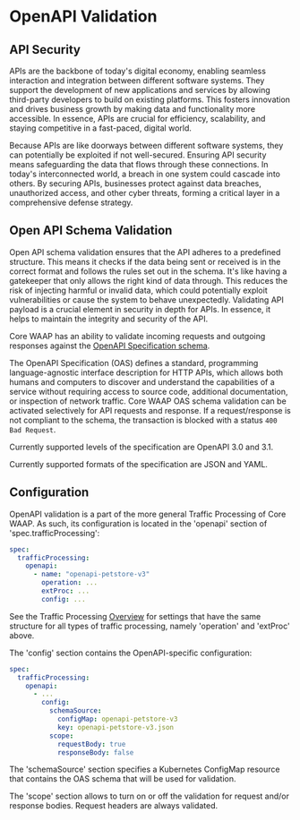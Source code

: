 # OpenAPI Validation

## API Security

APIs are the backbone of today's digital economy, enabling seamless interaction and integration between different software systems. They support the development of new applications and services by allowing third-party developers to build on existing platforms. This fosters innovation and drives business growth by making data and functionality more accessible. In essence, APIs are crucial for efficiency, scalability, and staying competitive in a fast-paced, digital world.

Because APIs are like doorways between different software systems, they can potentially be exploited if not well-secured. Ensuring API security means safeguarding the data that flows through these connections. In today's interconnected world, a breach in one system could cascade into others. By securing APIs, businesses protect against data breaches, unauthorized access, and other cyber threats, forming a critical layer in a comprehensive defense strategy.

## Open API Schema Validation

Open API schema validation ensures that the API adheres to a predefined structure. This means it checks if the data being sent or received is in the correct format and follows the rules set out in the schema. It's like having a gatekeeper that only allows the right kind of data through. This reduces the risk of injecting harmful or invalid data, which could potentially exploit vulnerabilities or cause the system to behave unexpectedly. Validating API payload is a crucial element in security in depth for APIs. In essence, it helps to maintain the integrity and security of the API.

Core WAAP has an ability to validate incoming requests and outgoing responses against the [OpenAPI Specification schema](https://www.openapis.org/).

The OpenAPI Specification (OAS) defines a standard, programming language-agnostic interface description for HTTP APIs, which allows both humans and computers to discover and understand the capabilities of a service without requiring access to source code, additional documentation, or inspection of network traffic. Core WAAP OAS schema validation can be activated selectively for API requests and response. If a request/response is not compliant to the schema, the transaction is blocked with a status `400 Bad Request`.

Currently supported levels of the specification are OpenAPI 3.0 and 3.1.

Currently supported formats of the specification are JSON and YAML.

## Configuration

OpenAPI validation is a part of the more general Traffic Processing of Core WAAP. As such, its configuration is located in the 'openapi' section of 'spec.trafficProcessing':

```yaml
spec:
  trafficProcessing:
    openapi:
      - name: "openapi-petstore-v3" 
        operation: ...
        extProc: ...
        config: ...
```

See the Traffic Processing [Overview](traffic-processing-overview.md) for settings that have the same structure for all types of traffic processing, namely 'operation' and 'extProc' above.

The 'config' section contains the OpenAPI-specific configuration:

```yaml
spec:
  trafficProcessing:
    openapi:
      - ... 
        config:
          schemaSource:
            configMap: openapi-petstore-v3
            key: openapi-petstore-v3.json
          scope:
            requestBody: true
            responseBody: false
```

The 'schemaSource' section specifies a Kubernetes ConfigMap resource that contains the OAS schema that will be used for validation.

The 'scope' section allows to turn on or off the validation for request and/or response bodies. Request headers are always validated.
